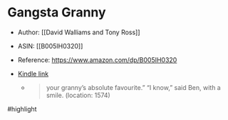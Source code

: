 # Gangsta Granny

* Author: [[David Walliams and Tony Ross]]
* ASIN: [[B005IH0320]]
* Reference: https://www.amazon.com/dp/B005IH0320
* [Kindle link](kindle://book?action=open&asin=B005IH0320)


  - > your granny’s absolute favourite.” “I know,” said Ben, with a smile. (location: 1574)


#highlight